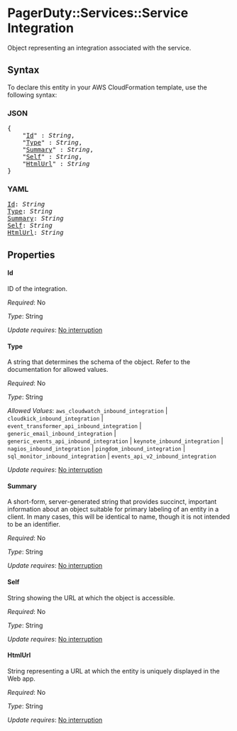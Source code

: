 # PagerDuty::Services::Service Integration

Object representing an integration associated with the service.

## Syntax

To declare this entity in your AWS CloudFormation template, use the following syntax:

### JSON

<pre>
{
    "<a href="#id" title="Id">Id</a>" : <i>String</i>,
    "<a href="#type" title="Type">Type</a>" : <i>String</i>,
    "<a href="#summary" title="Summary">Summary</a>" : <i>String</i>,
    "<a href="#self" title="Self">Self</a>" : <i>String</i>,
    "<a href="#htmlurl" title="HtmlUrl">HtmlUrl</a>" : <i>String</i>
}
</pre>

### YAML

<pre>
<a href="#id" title="Id">Id</a>: <i>String</i>
<a href="#type" title="Type">Type</a>: <i>String</i>
<a href="#summary" title="Summary">Summary</a>: <i>String</i>
<a href="#self" title="Self">Self</a>: <i>String</i>
<a href="#htmlurl" title="HtmlUrl">HtmlUrl</a>: <i>String</i>
</pre>

## Properties

#### Id

ID of the integration.

_Required_: No

_Type_: String

_Update requires_: [No interruption](https://docs.aws.amazon.com/AWSCloudFormation/latest/UserGuide/using-cfn-updating-stacks-update-behaviors.html#update-no-interrupt)

#### Type

A string that determines the schema of the object. Refer to the documentation for allowed values.

_Required_: No

_Type_: String

_Allowed Values_: <code>aws_cloudwatch_inbound_integration</code> | <code>cloudkick_inbound_integration</code> | <code>event_transformer_api_inbound_integration</code> | <code>generic_email_inbound_integration</code> | <code>generic_events_api_inbound_integration</code> | <code>keynote_inbound_integration</code> | <code>nagios_inbound_integration</code> | <code>pingdom_inbound_integration</code> | <code>sql_monitor_inbound_integration</code> | <code>events_api_v2_inbound_integration</code>

_Update requires_: [No interruption](https://docs.aws.amazon.com/AWSCloudFormation/latest/UserGuide/using-cfn-updating-stacks-update-behaviors.html#update-no-interrupt)

#### Summary

A short-form, server-generated string that provides succinct, important information about an object suitable for primary labeling of an entity in a client. In many cases, this will be identical to name, though it is not intended to be an identifier.

_Required_: No

_Type_: String

_Update requires_: [No interruption](https://docs.aws.amazon.com/AWSCloudFormation/latest/UserGuide/using-cfn-updating-stacks-update-behaviors.html#update-no-interrupt)

#### Self

String showing the URL at which the object is accessible.

_Required_: No

_Type_: String

_Update requires_: [No interruption](https://docs.aws.amazon.com/AWSCloudFormation/latest/UserGuide/using-cfn-updating-stacks-update-behaviors.html#update-no-interrupt)

#### HtmlUrl

String representing a URL at which the entity is uniquely displayed in the Web app.

_Required_: No

_Type_: String

_Update requires_: [No interruption](https://docs.aws.amazon.com/AWSCloudFormation/latest/UserGuide/using-cfn-updating-stacks-update-behaviors.html#update-no-interrupt)


